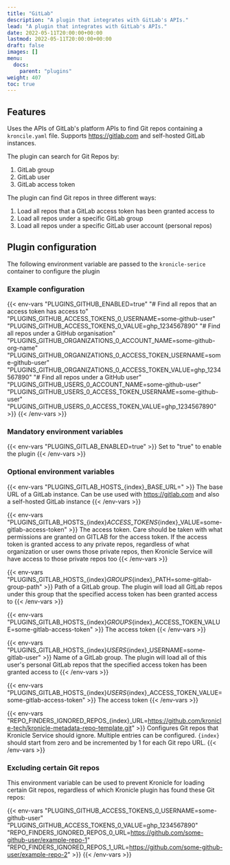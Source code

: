 ```yaml
---
title: "GitLab"
description: "A plugin that integrates with GitLab's APIs."
lead: "A plugin that integrates with GitLab's APIs."
date: 2022-05-11T20:00:00+00:00
lastmod: 2022-05-11T20:00:00+00:00
draft: false
images: []
menu:
  docs:
    parent: "plugins"
weight: 407
toc: true
---
```


## Features

Uses the APIs of GitLab's platform APIs to find Git repos containing a `kroncile.yaml` file.  Supports
https://gitlab.com and self-hosted GitLab instances.

The plugin can search for Git Repos by:

1. GitLab group
2. GitLab user
3. GitLab access token

The plugin can find Git repos in three different ways:

1. Load all repos that a GitLab access token has been granted access to
2. Load all repos under a specific GitLab group
2. Load all repos under a specific GitLab user account (personal repos)

## Plugin configuration

The following environment variable are passed to the `kronicle-serice` container to configure the plugin


### Example configuration

{{< env-vars
"PLUGINS_GITHUB_ENABLED=true"
"# Find all repos that an access token has access to"
"PLUGINS_GITHUB_ACCESS_TOKENS_0_USERNAME=some-github-user"
"PLUGINS_GITHUB_ACCESS_TOKENS_0_VALUE=ghp_1234567890"
"# Find all repos under a GitHub organisation"
"PLUGINS_GITHUB_ORGANIZATIONS_0_ACCOUNT_NAME=some-github-org-name"
"PLUGINS_GITHUB_ORGANIZATIONS_0_ACCESS_TOKEN_USERNAME=some-github-user"
"PLUGINS_GITHUB_ORGANIZATIONS_0_ACCESS_TOKEN_VALUE=ghp_1234567890"
"# Find all repos under a GitHub user"
"PLUGINS_GITHUB_USERS_0_ACCOUNT_NAME=some-github-user"
"PLUGINS_GITHUB_USERS_0_ACCESS_TOKEN_USERNAME=some-github-user"
"PLUGINS_GITHUB_USERS_0_ACCESS_TOKEN_VALUE=ghp_1234567890" >}}
{{< /env-vars >}}


### Mandatory environment variables

{{< env-vars "PLUGINS_GITLAB_ENABLED=true" >}}
Set to "true" to enable the plugin
{{< /env-vars >}}


### Optional environment variables

{{< env-vars "PLUGINS_GITLAB_HOSTS_{index}_BASE_URL=" >}}
The base URL of a GitLab instance.  Can be use used with https://gitlab.com and also a self-hosted GitLab instance
{{< /env-vars >}}

{{< env-vars "PLUGINS_GITLAB_HOSTS_{index}_ACCESS_TOKENS_{index}_VALUE=some-gitlab-access-token" >}}
The access token.  Care should be taken with what permissions are granted on GITLAB for the access token.  If the
access token is granted access to any private repos, regardless of what organization or user owns those private repos,
then Kronicle Service will have access to those private repos too
{{< /env-vars >}}

{{< env-vars "PLUGINS_GITLAB_HOSTS_{index}_GROUPS_{index}_PATH=some-gitlab-group-path" >}}
Path of a GitLab group.  The plugin will load all GitLab repos under this group that the specified access token has
been granted access to
{{< /env-vars >}}

{{< env-vars "PLUGINS_GITLAB_HOSTS_{index}_GROUPS_{index}_ACCESS_TOKEN_VALUE=some-gitlab-access-token" >}}
The access token
{{< /env-vars >}}

{{< env-vars "PLUGINS_GITLAB_HOSTS_{index}_USERS_{index}_USERNAME=some-gitlab-user" >}}
Name of a GitLab group.  The plugin will load all of this user's personal GitLab repos that the specified access token
has been granted access to
{{< /env-vars >}}

{{< env-vars "PLUGINS_GITLAB_HOSTS_{index}_USERS_{index}_ACCESS_TOKEN_VALUE=some-gitlab-access-token" >}}
The access token
{{< /env-vars >}}

{{< env-vars "REPO_FINDERS_IGNORED_REPOS_{index}_URL=https://github.com/kronicle-tech/kronicle-metadata-repo-template.git" >}}
Configures Git repos that Kronicle Service should ignore.  Multiple entries can be configured.  `{index}` should start from zero and be incremented by 1 for each Git repo URL.
{{< /env-vars >}}


### Excluding certain Git repos

This environment variable can be used to prevent Kronicle for loading certain Git repos, regardless of which Kronicle
plugin has found these Git repos:

{{< env-vars
"PLUGINS_GITHUB_ACCESS_TOKENS_0_USERNAME=some-github-user"
"PLUGINS_GITHUB_ACCESS_TOKENS_0_VALUE=ghp_1234567890"
"REPO_FINDERS_IGNORED_REPOS_0_URL=https://github.com/some-github-user/example-repo-1"
"REPO_FINDERS_IGNORED_REPOS_1_URL=https://github.com/some-github-user/example-repo-2" >}}
{{< /env-vars >}}
